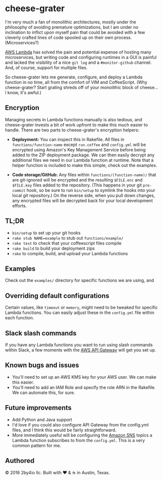 # cheese-grater

I'm very much a fan of monolithic architectures, mostly under the philosophy of avoiding premature optimizations, but I am under no inclination to inflict upon myself pain that could be avoided with a few cleverly crafted lines of code spooled up on their own process. (Microservices?)

[AWS Lambda](https://aws.amazon.com/lambda/) has solved the pain and potential expense of hosting many microservices, but writing code and configuring runtimes in a GUI is painful and lacked the visibility of a nice `git log` and a `#monitor-github` channel. And, of course, support for multiple files.

So cheese-grater lets me generate, configure, and deploy a Lambda function in no time, all from the comfort of VIM and CoffeeScript. (Why cheese-grater? Start grating shreds off of your monolithic block of cheese... I know, it's awful.)

## Encryption

Managing secrets in Lambda functions manually is also tedious, and cheese-grater invests a bit of work upfront to make this much easier to handle. There are two parts to cheese-grater's encryption helpers:

* **Deployment:** You can inspect this in Rakefile. All files in `functions/function-name` except `run.coffee` and `config.yml` will be encrypted using Amazon's Key Management Service before being added to the ZIP deployment package. We can then easily decrypt any additional files we need in our Lambda function at runtime. Note that a helper function is included to make this simple, check out the examples.

* **Code storage/GitHub:** Any files within `functions/(function-name)/` that are git-ignored will be encrypted and the resulting `$FILE.enc` and `$FILE.key` files added to the repository. (This happens in your git `pre-commit` hook, so be sure to run `bin/setup` to symlink the hooks into your local git repository.) On the reverse side, when you pull down changes, any encrypted files will be decrypted back for your local development efforts.

## TL;DR

* `bin/setup` to set up your git hooks
* `rake stub NAME=example` to stub out `functions/example/` 
* `rake test` to check that your coffeescript files compile
* `rake build` to build your deployment zips
* `rake` to compile, build, and upload your Lambda functions

## Examples

Check out the `examples/` directory for specific functions we are using, and 

## Overriding default configurations

Certain values, like `timeout` or `memory`, might need to be tweaked for specific Lambda functions. You can easily adjust these in the `config.yml` file within each function.

## Slack slash commands

If you have any Lambda functions you want to run using slash commands within Slack, a few moments with the [AWS API Gateway](https://aws.amazon.com/api-gateway/) will get you set up.

## Known bugs and issues

* You'll need to set up an AWS KMS key for your AWS user. We can make this easier.
* You'll need to add an IAM Role and specify the role ARN in the Rakefile. We can automate this, for sure.

## Future improvements

* Add Python and Java support
* I'd love if you could also configure API Gateway from the config.yml files, and I think this would be fairly straightforward.
* More immediately useful will be configuring the [Amazon SNS](https://aws.amazon.com/sns/) topics a Lambda function subscribes to from the `config.yml`. This is a very common pattern for me.

## Authored

&copy; 2016 2by4io llc. Built with :heart: & :coffee: in Austin, Texas. 

